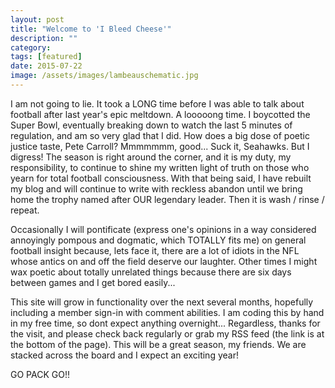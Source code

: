 ```yaml
---
layout: post
title: "Welcome to 'I Bleed Cheese'"
description: ""
category: 
tags: [featured]
date: 2015-07-22
image: /assets/images/lambeauschematic.jpg
---
```


<p>I am not going to lie. It took a LONG time before I was able to talk about football after last year's epic meltdown. A looooong time. I boycotted the Super Bowl, eventually breaking down to watch the last 5 minutes of regulation, and am so very glad that I did. How does a big dose of poetic justice taste, Pete Carroll? Mmmmmmm, good... Suck it, Seahawks. But I digress! The season is right around the corner, and it is my duty, my responsibility, to continue to shine my written light of truth on those who yearn for total football consciousness. With that being said, I have rebuilt my blog and will continue to write with reckless abandon until we bring home the trophy named after OUR legendary leader. Then it is wash / rinse / repeat.</p>
<p>Occasionally I will pontificate (express one's opinions in a way considered annoyingly pompous and dogmatic, which TOTALLY fits me) on general football insight because, lets face it, there are a lot of idiots in the NFL whose antics on and off the field deserve our laughter. Other times I might wax poetic about totally unrelated things because there are six days between games and I get bored easily...</p>
<p>This site will grow in functionality over the next several months, hopefully including a member sign-in with comment abilities. I am coding this by hand in my free time, so dont expect anything overnight... Regardless, thanks for the visit, and please check back regularly or grab my RSS feed (the link is at the bottom of the page). This will be a great season, my friends. We are stacked across the board and I expect an exciting year!</p>
<p>GO PACK GO!!</p>